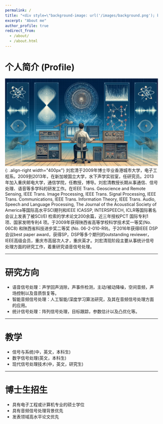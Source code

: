 ```yaml
---
permalink: /
title: "<div style=\"background-image: url('/images/background.png'); background-size: contain; background-repeat: no-repeat; background-position: center; padding: 40px 20px; border-radius: 10px; color: white; font-size: 24px; text-align: center;\"> 👋 Hello, Welcome! </div>"
excerpt: "About me"
author_profile: true
redirect_from: 
  - /about/
  - /about.html
---
```




# 个人简介 (Profile)
![Illustration of combining vision and language modalities](/images/pp.png){: .align-right width="400px"}
刘宏清于2009年博士毕业香港城市大学，电子工程系。2009到2013年，在新加坡国立大学，水下声学实验室，任研究员。2013年加入重庆邮电大学，通信学院，任教授，博导。刘宏清教授长期从事通信、信号处理、语音等多学科的研发工作。在IEEE Trans. Geoscience and Remote Sensing, IEEE Trans. Image Processing, IEEE Trans. Signal Processing, IEEE Trans. Communications, IEEE Trans. Information Theory, IEEE Trans. Audio, Speech and Language Processing, The Journal of the Acoustical Society of America等国际高水平SCI期刊和IEEE ICASSP, INTERSPEECH, ICLR等国际著名会议上发表了被SCI/EI 检索的学术论文200余篇，近三年授权PCT 国际专利1 项、国家发明专利4 项。于2009年获得陕西省高等学校科学技术奖一等奖(No. 06C8) 和陕西省科技进步奖二等奖 (No. 06-2-010-R9)。于2016年获得IEEE DSP会议best paper award，获得SP，DSP等多个期刊的outstanding reviewer，IEEE高级会员，重庆市高层次人才，重庆英才。刘宏清现阶段主要从事统计信号处理方面的研究工作，着重研究语音信号处理。

---
# 研究方向 

- 语音信号处理：声学回声消除，声事件检测，主动/被动降噪，空间音频，声场控制以及音质恢复等。
- 智能音频信号处理：人工智能/深度学习算法研究，及其在音频信号处理方面的应用。 
- 统计信号处理：阵列信号处理，目标跟踪，参数估计以及凸优化等。 

---
# 教学 
- 信号与系统(中，英文，本科生)
- 数字信号处理(英文，本科生)
- 现代信号处理技术(中，英文，研究生)

---
# 博士生招生 
- 具有电子工程或计算机专业的硕士学位
- 具有音频信号处理背景优先
- 发表领域高水平论文优先



<script type="text/javascript" src="//rf.revolvermaps.com/0/0/7.js?i=5cm1mgsf1ku&amp;m=0&amp;c=ff0000&amp;cr1=ffffff&amp;sx=0" async="async"></script>



